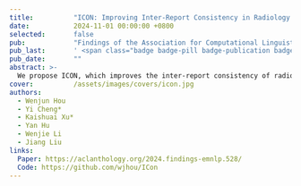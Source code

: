 ```yaml
---
title:          "ICON: Improving Inter-Report Consistency in Radiology Report Generation via Lesion-aware Mixup Augmentation"
date:           2024-11-01 00:00:00 +0800
selected:       false
pub:            "Findings of the Association for Computational Linguistics: EMNLP 2024"
pub_last:       ' <span class="badge badge-pill badge-publication badge-warning">Findings</span>'
pub_date:       ""
abstract: >-
  We propose ICON, which improves the inter-report consistency of radiology report generation. Aiming to enhance the system’s ability to capture similarities in semantically equivalent lesions, our approach first involves extracting lesions from input images and examining their characteristics. Then, we introduce a lesion-aware mixup technique to ensure that the representations of the semantically equivalent lesions align with the same attributes, achieved through a linear combination during the training phase. Extensive experiments on three publicly available chest X-ray datasets verify the effectiveness of our approach, both in terms of improving the consistency and accuracy of the generated reports.
cover:          /assets/images/covers/icon.jpg
authors:
  - Wenjun Hou
  - Yi Cheng*
  - Kaishuai Xu*
  - Yan Hu
  - Wenjie Li
  - Jiang Liu
links:
  Paper: https://aclanthology.org/2024.findings-emnlp.528/
  Code: https://github.com/wjhou/ICon
---
```

